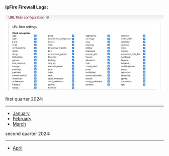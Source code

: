 #### IpFire Firewall Logs:

<img src="https://github.com/universalbit-dev/universalbit-dev/blob/main/ipfire/firewall_logs/images/ipfire_url_filter_configuration.jpg" width="auto"></img>

first quarter 2024:

---
* [January](https://github.com/universalbit-dev/universalbit-dev/blob/main/ipfire/firewall_logs/files/january_2024_threatanalyzer.csv)
* [February](https://github.com/universalbit-dev/universalbit-dev/blob/main/ipfire/firewall_logs/files/february_2024_threatanalyzer.csv)
* [March](https://raw.githubusercontent.com/universalbit-dev/universalbit-dev/main/ipfire/firewall_logs/files/march_2024_threatanalyzer.csv)

second quarter 2024:

---
* [April](https://github.com/universalbit-dev/universalbit-dev/tree/main/ipfire/firewall_logs/files/april)
